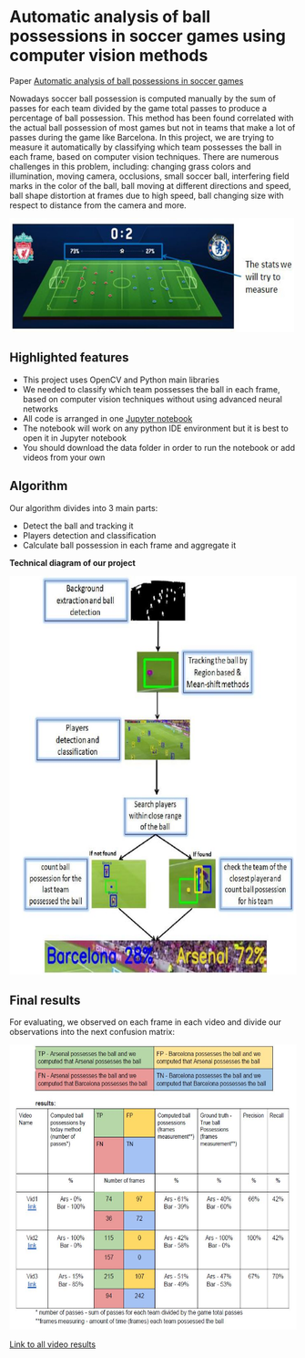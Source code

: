 # Automatic analysis of ball possessions in soccer games using computer vision methods

Paper [Automatic analysis of ball possessions in soccer games](https://github.com/orsho/Automatic-analysis-of-ball-possessions-in-soccer-games-/blob/main/Automatic%20Analysis%20of%20Ball%20Possessions%20in%20Soccer.pdf) 

Nowadays soccer ball possession is computed manually by the sum of passes for each team
divided by the game total passes to produce a percentage of ball possession.
This method has been found correlated with the actual ball possession of most games but not in
teams that make a lot of passes during the game like Barcelona.
In this project, we are trying to measure it automatically by classifying which team possesses
the ball in each frame, based on computer vision techniques.
There are numerous challenges in this problem, including: changing grass colors and
illumination, moving camera, occlusions, small soccer ball, interfering field marks in the color of
the ball, ball moving at different directions and speed, ball shape distortion at frames due to high
speed, ball changing size with respect to distance from the camera and more.

<img src="https://github.com/orsho/Automatic-analysis-of-ball-possessions-in-soccer-games-/blob/main/Images/stats%20measured.JPG" width="500" height="200">

## Highlighted features

* This project uses OpenCV and Python main libraries
* We needed to classify which team possesses the ball in each frame, based on computer vision techniques without using advanced neural networks
* All code is arranged in one [Jupyter notebook](https://github.com/orsho/Automatic-analysis-of-ball-possessions-in-soccer-games-/blob/main/The%20notebook.ipynb)
* The notebook will work on any python IDE environment but it is best to open it in Jupyter notebook
* You should download the data folder in order to run the notebook or add videos from your own

## Algorithm

Our algorithm divides into 3 main parts:

* Detect the ball and tracking it
* Players detection and classification
* Calculate ball possession in each frame and aggregate it

**Technical diagram of our project**

<img src="https://github.com/orsho/Automatic-analysis-of-ball-possessions-in-soccer-games-/blob/main/Images/diagram_algo.JPG" width="600" height="700">

## Final results

For evaluating, we observed on each frame in each video and divide our observations into the next confusion matrix:

<img src="https://github.com/orsho/Automatic-analysis-of-ball-possessions-in-soccer-games-/blob/main/Images/confusion%20matrix.JPG" width="750" height="500">

[Link to all video results](https://drive.google.com/drive/folders/1J6P6w-ALf77sT4xX5981NvOzzJoJS-Ib?usp=sharing) 


